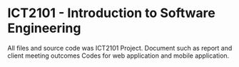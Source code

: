 # ICT2101 - Introduction to Software Engineering

All files and source code was ICT2101 Project.
Document such as report and client meeting outcomes
Codes for web application and mobile application.
